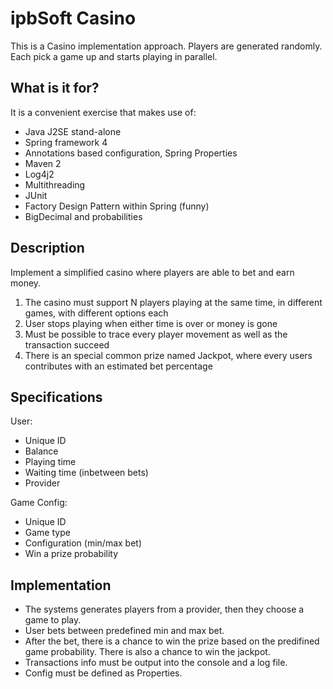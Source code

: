 <h1>ipbSoft Casino</h1>

This is a Casino implementation approach. Players are generated randomly. Each pick a game up and starts playing in parallel.

<h2>What is it for?</h2>

It is a convenient exercise that makes use of:
- Java J2SE stand-alone
- Spring framework 4
- Annotations based configuration, Spring Properties
- Maven 2
- Log4j2
- Multithreading
- JUnit
- Factory Design Pattern within Spring (funny)
- BigDecimal and probabilities

<h2>Description</h2>

Implement a simplified casino where players are able to bet and earn money.

1. The casino must support N players playing at the same time, in different games, with different options each
2. User stops playing when either time is over or money is gone
3. Must be possible to trace every player movement as well as the transaction succeed
4. There is an special common prize named Jackpot, where every users contributes with an estimated bet percentage

<h2>Specifications</h2>

User:
  * Unique ID
  * Balance
  * Playing time
  * Waiting time (inbetween bets)
  * Provider
  
Game Config:
  * Unique ID
  * Game type
  * Configuration (min/max bet)
  * Win a prize probability

<h2>Implementation</h2>
  
- The systems generates players from a provider, then they choose a game to play.
- User bets between predefined min and max bet.
- After the bet, there is a chance to win the prize based on the predifined game probability. There is also a chance to win the jackpot.
- Transactions info must be output into the console and a log file.
- Config must be defined as Properties.
